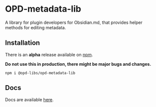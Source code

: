 # OPD-metadata-lib
A library for plugin developers for Obsidian.md, that provides helper methods for editing metadata.

## Installation
There is an **alpha** release available on [npm](https://www.npmjs.com/package/@opd-libs/opd-metadata-lib).

**Do not use this in production, there might be major bugs and changes.**
```
npm i @opd-libs/opd-metadata-lib
```

## Docs
Docs are available [here](https://opd-libs.github.io/OPD-libs/modules/opd_metadata_lib.html).